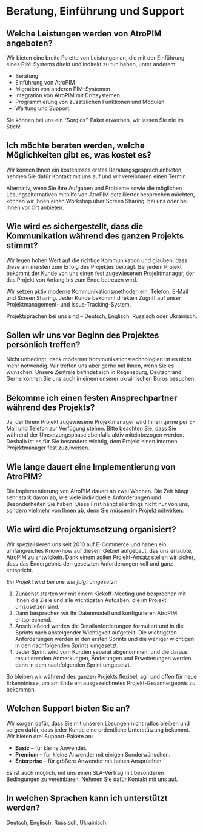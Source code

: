 # Beratung, Einführung und Support

  

## Welche Leistungen werden von AtroPIM angeboten?

Wir bieten eine breite Palette von Leistungen an, die mit der Einführung eines PIM-Systems direkt und indirekt zu tun haben, unter anderem:

- Beratung
- Einführung von AtroPIM
- Migration von anderen PIM-Systemen
- Integration von AtroPIM mit Drittsystemen
- Programmierung von zusätzlichen Funktionen und Modulen
- Wartung und Support.

Sie können bei uns ein “Sorglos”-Paket erwerben, wir lassen Sie nie im Stich!



## Ich möchte beraten werden, welche Möglichkeiten gibt es, was kostet es?

Wir können Ihnen ein kostenloses erstes Beratungsgespräch anbieten, nehmen Sie dafür Kontakt mit uns auf und wir vereinbaren einen Termin.

Alternativ, wenn Sie Ihre Aufgaben und Probleme sowie die möglichen Lösungsalternativen mithilfe von AtroPIM detaillierter besprechen möchten, können wir Ihnen einen Workshop über Screen Sharing, bei uns oder bei Ihnen vor Ort anbieten.



## Wie wird es sichergestellt, dass die Kommunikation während des ganzen Projekts stimmt?

Wir legen hohen Wert auf die richtige Kommunikation und glauben, dass diese am meisten zum Erfolg des Projektes beiträgt. Bei jedem Projekt bekommt der Kunde von uns einen fest zugewiesenen Projektmanager, der das Projekt von Anfang bis zum Ende betreuen wird.

Wir setzen aktiv moderne Kommunikationsmethoden ein: Telefon, E-Mail und Screen Sharing. Jeder Kunde bekommt direkten Zugriff auf unser Projektmanagement- und Issue-Tracking-System.

Projektsprachen bei uns sind – Deutsch, Englisch, Russisch oder Ukrainisch.



## Sollen wir uns vor Beginn des Projektes persönlich treffen?

Nicht unbedingt, dank moderner Kommunikationstechnologien ist es nicht mehr notwendig. Wir treffen uns aber gerne mit Ihnen, wenn Sie es wünschen. Unsere Zentrale befindet sich in Regensburg, Deutschland. Gerne können Sie uns auch in einem unserer ukrainischen Büros besuchen.



## Bekomme ich einen festen Ansprechpartner während des Projekts?

Ja, der Ihrem Projekt zugewiesene Projektmanager wird Ihnen gerne per E-Mail und Telefon zur Verfügung stehen. Bitte beachten Sie, dass Sie während der Umsetzungsphase ebenfalls aktiv miteinbezogen werden. Deshalb ist es für Sie besonders wichtig, dem Projekt einen internen Projektmanager fest zuzuweisen.

  

## Wie lange dauert eine Implementierung von AtroPIM?

Die Implementierung von AtroPIM dauert ab zwei Wochen. Die Zeit hängt sehr stark davon ab, wie viele individuelle Anforderungen und Besonderheiten Sie haben. Diese Frist hängt allerdings nicht nur von uns, sondern vielmehr von Ihnen ab, denn Sie müssen im Projekt mitwirken.



## Wie wird die Projektumsetzung organisiert?

Wir spezialisieren uns seit 2010 auf E-Commerce und haben ein umfangreiches Know-how auf diesem Gebiet aufgebaut, das uns erlaubte, AtroPIM zu entwickeln. Dank einem agilen Projekt-Ansatz stellen wir sicher, dass das Endergebnis den gesetzten Anforderungen voll und ganz entspricht.

*Ein Projekt wird bei uns wie folgt umgesetzt:*

1. Zunächst starten wir mit einem Kickoff-Meeting und besprechen mit Ihnen die Ziele und alle wichtigsten Aufgaben, die im Projekt umzusetzen sind.
2. Dann besprechen wir Ihr Datenmodell und konfigurieren AtroPIM entsprechend.
3. Anschließend werden die Detailanforderungen formuliert und in die Sprints nach absteigender Wichtigkeit aufgeteilt. Die wichtigsten Anforderungen werden in den ersten Sprints und die weniger wichtigen in den nachfolgenden Sprints umgesetzt.
4. Jeder Sprint wird vom Kunden separat abgenommen, und die daraus resultierenden Anmerkungen, Änderungen und Erweiterungen werden dann in dem nachfolgenden Sprint umgesetzt.

So bleiben wir während des ganzen Projekts flexibel, agil und offen für neue Erkenntnisse, um am Ende ein ausgezeichnetes Projekt-Gesamtergebnis zu bekommen.

  

## Welchen Support bieten Sie an?

Wir sorgen dafür, dass Sie mit unseren Lösungen nicht ratlos bleiben und sorgen dafür, dass jeder Kunde eine ordentliche Unterstützung bekommt. Wir bieten drei Support-Pakete an:

- **Basic** – für kleine Anwender.
- **Premium** – für kleine Anwender mit einigen Sonderwünschen.
- **Enterprise** – für größere Anwender mit hohen Ansprüchen.

Es ist auch möglich, mit uns einen SLA-Vertrag mit besonderen Bedingungen zu vereinbaren. Nehmen Sie dafür Kontakt mit uns auf.

  

## In welchen Sprachen kann ich unterstützt werden?

Deutsch, Englisch, Russisch, Ukrainisch.
